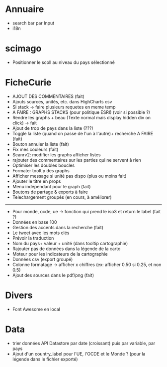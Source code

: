 # Annuaire
- search bar par Input
- i18n

# scimago
- Positionner le scoll au niveau du pays sélectionné

# FicheCurie
- AJOUT DES COMMENTAIRES (fait)
- Ajouts sources, unités, etc. dans HighCharts csv
- Si stack -> faire plusieurs requetes en meme temp
- A FAIRE : GRAPHS STACKS (pour politique ESRI) (voir si possible ?)
- Rendre les graphs + beau (Texte normal mais display hidden div on click) -> fait
- Ajout de trop de pays dans la liste (???)
- Toggle la liste (quand on passe de l'un à l'autre)+ recherche A FAIRE (fait)
- Bouton annuler la liste (fait)
- Fix mes couleurs (fait)
- Scanrv2: modifier les graphs afficher listes
- rajouter des commentaires sur les parties qui ne servent à rien
- Optimiser les doubles boucles
- Formater tooltip des graphs
- Afficher message si unité pas dispo (plus ou moins fait)
- Ajouter le titre en props
- Menu indépendant pour le graph (fait)
- Boutons de partage & exports à faire
- Telechargement groupés (en cours, à améliorer)

-----------------------------------

- Pour monde, ocde, ue -> fonction qui prend le iso3 et return le label (fait ?)
- Données en base 100
- Gestion des accents dans la recherche (fait)
- Le tweet avec les mots clés
- Prévoir la traduction
- Nom du pays+ valeur + unité (dans tooltip cartographie)
- Rajouter pas de données dans la légende de la carto
- Moteur pour les indicateurs de la cartographie
- Données csv (export groupé)
- Colonne formatage -> afficher x chiffres (ex: afficher 0.50 si 0.25, et non 0.5)
- Ajout des sources dans le pdf/png (fait)

# Divers
- Font Awesome en local

# Data
- trier données API Datastore par date (croissant) puis par variable, par pays
- Ajout d'un country_label pour l'UE, l'OCDE et le Monde ? (pour la légende dans le fichier exporté)
